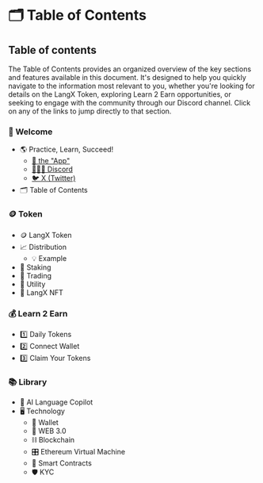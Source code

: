# 🗂️ Table of Contents

## Table of contents

The Table of Contents provides an organized overview of the key sections and features available in this document. It's designed to help you quickly navigate to the information most relevant to you, whether you're looking for details on the LangX Token, exploring Learn 2 Earn opportunities, or seeking to engage with the community through our Discord channel. Click on any of the links to jump directly to that section.

### 🎉 Welcome

* 🌎 Practice, Learn, Succeed!
  * [📱 the "App"](https://get.langx.io)
  * [🧑‍🤝‍🧑 Discord](https://discord.langx.io)
  * [🐦 X (Twitter)](https://x.com/langx\_app)
* 🗂️ Table of Contents

### 🪙 Token

* 🪙 LangX Token
* 📈 Distribution
  * 💡 Example
* 🔐 Staking
* 💱 Trading
* 💎 Utility
* 🎇 LangX NFT

### 💰 Learn 2 Earn

* 1️⃣ Daily Tokens
* 2️⃣ Connect Wallet
* 3️⃣ Claim Your Tokens

### 📚 Library

* 🤖 AI Language Copilot
* 🖥️ Technology
  * 💸 Wallet
  * 🔼 WEB 3.0
  * ⛓️ Blockchain
  * 🎛️ Ethereum Virtual Machine
  * 📔 Smart Contracts
  * 🛡️ KYC
